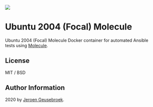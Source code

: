 [![](https://images.microbadger.com/badges/image/jgeusebroek/ubuntu1804-molecule.svg)](https://microbadger.com/images/jgeusebroek/ubuntu1804-molecule "Get your own image badge on microbadger.com")
# Ubuntu 2004 (Focal) Molecule

Ubuntu 2004 (Focal) Molecule Docker container for automated Ansible tests using [Molecule](https://github.com/metacloud/molecule).

## License

MIT / BSD

## Author Information

2020 by [Jeroen Geusebroek](http://jeroengeusebroek.nl/).